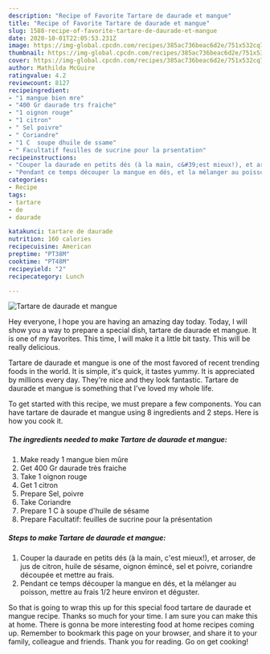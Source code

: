 ```yaml
---
description: "Recipe of Favorite Tartare de daurade et mangue"
title: "Recipe of Favorite Tartare de daurade et mangue"
slug: 1588-recipe-of-favorite-tartare-de-daurade-et-mangue
date: 2020-10-01T22:05:53.231Z
image: https://img-global.cpcdn.com/recipes/385ac736beac6d2e/751x532cq70/tartare-de-daurade-et-mangue-photo-principale-de-la-recette.jpg
thumbnail: https://img-global.cpcdn.com/recipes/385ac736beac6d2e/751x532cq70/tartare-de-daurade-et-mangue-photo-principale-de-la-recette.jpg
cover: https://img-global.cpcdn.com/recipes/385ac736beac6d2e/751x532cq70/tartare-de-daurade-et-mangue-photo-principale-de-la-recette.jpg
author: Mathilda McGuire
ratingvalue: 4.2
reviewcount: 8127
recipeingredient:
- "1 mangue bien mre"
- "400 Gr daurade trs fraiche"
- "1 oignon rouge"
- "1 citron"
- " Sel poivre"
- " Coriandre"
- "1 C  soupe dhuile de ssame"
- " Facultatif feuilles de sucrine pour la prsentation"
recipeinstructions:
- "Couper la daurade en petits dés (à la main, c&#39;est mieux!), et arroser, de jus de citron, huile de sésame, oignon émincé, sel et poivre, coriandre découpée et mettre au frais."
- "Pendant ce temps découper la mangue en dés, et la mélanger au poisson, mettre au frais 1/2 heure environ et déguster."
categories:
- Recipe
tags:
- tartare
- de
- daurade

katakunci: tartare de daurade 
nutrition: 160 calories
recipecuisine: American
preptime: "PT38M"
cooktime: "PT48M"
recipeyield: "2"
recipecategory: Lunch

---
```



![Tartare de daurade et mangue](https://img-global.cpcdn.com/recipes/385ac736beac6d2e/751x532cq70/tartare-de-daurade-et-mangue-photo-principale-de-la-recette.jpg)

Hey everyone, I hope you are having an amazing day today. Today, I will show you a way to prepare a special dish, tartare de daurade et mangue. It is one of my favorites. This time, I will make it a little bit tasty. This will be really delicious.



Tartare de daurade et mangue is one of the most favored of recent trending foods in the world. It is simple, it's quick, it tastes yummy. It is appreciated by millions every day. They're nice and they look fantastic. Tartare de daurade et mangue is something that I've loved my whole life.


To get started with this recipe, we must prepare a few components. You can have tartare de daurade et mangue using 8 ingredients and 2 steps. Here is how you cook it.

<!--inarticleads1-->

##### The ingredients needed to make Tartare de daurade et mangue:

1. Make ready 1 mangue bien mûre
1. Get 400 Gr daurade très fraiche
1. Take 1 oignon rouge
1. Get 1 citron
1. Prepare  Sel, poivre
1. Take  Coriandre
1. Prepare 1 C à soupe d&#39;huile de sésame
1. Prepare  Facultatif: feuilles de sucrine pour la présentation




<!--inarticleads2-->

##### Steps to make Tartare de daurade et mangue:

1. Couper la daurade en petits dés (à la main, c&#39;est mieux!), et arroser, de jus de citron, huile de sésame, oignon émincé, sel et poivre, coriandre découpée et mettre au frais.
1. Pendant ce temps découper la mangue en dés, et la mélanger au poisson, mettre au frais 1/2 heure environ et déguster.




So that is going to wrap this up for this special food tartare de daurade et mangue recipe. Thanks so much for your time. I am sure you can make this at home. There is gonna be more interesting food at home recipes coming up. Remember to bookmark this page on your browser, and share it to your family, colleague and friends. Thank you for reading. Go on get cooking!
